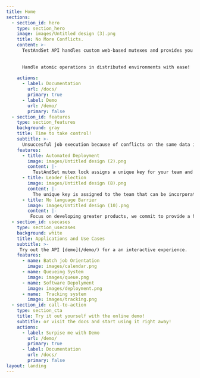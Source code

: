 ```yaml
---
title: Home
sections:
  - section_id: hero
    type: section_hero
    image: images/Untitled design (3).png
    title: No More Conflicts.
    content: >-
      TestAndSet API handles custom web-based mutexes and provides you an automated solution that can be integrated right in your scripts no matter what language you use for development. 
      
      
      Handle atomic operations in distributed environments with ease!
     
    actions:
      - label: Documentation
        url: /docs/
        primary: true
      - label: Demo
        url: /demo/
        primary: false
  - section_id: features
    type: section_features
    background: gray
    title: Time to take control!
    subtitle: >-
      Unsuccesful job execution because of conflicts on the same data is a nightmare for software engineers.With TestandSet, you can take control.
    features:
      - title: Automated Deployment
        image: images/Untitled design (2).png
        content: |-
          TestAndSet mutex lock assigns a unique key for your team and is publicly known by all team members working with the mutex protected scripts. This unique key provides you the flexibility to run your scripts without the hassles of conflicts or data overloading. It is that simple. 
      - title: Leader Election
        image: images/Untitled design (8).png
        content: |-
          The unique key is assigned to the team that can be incorporated in the scripts. The mutex processes the scripts in a round-robin fashion with each script given the same priority and fixed hold time as a leader. 
      - title: No language Barrier
        image: images/Untitled design (10).png
        content: |-
         Focus on developing greater products, we commit to provide a hassle-free deployment process . The API integrates seamlessly in your deployment process without any dependency on the scripting language. 
  - section_id: usecases
    type: section_usecases
    background: white
    title: Applications and Use Cases
    subtitle: >-
     Try out the API [demo](/demo/) for a an interactive experience.
    features:
      - name: Batch job Orientation
        image: images/calendar.png
      - name: Queueing System
        image: images/queue.png
      - name: Software Depolyment
        image: images/deployment.png
      - name:  Tracking system
        image: images/tracking.png
  - section_id: call-to-action
    type: section_cta
    title: Try it out yourself with the online demo!
    subtitle: or visit the docs and start using it right away!
    actions:
      - label: Surpise me with Demo
        url: /demo/
        primary: true
      - label: Documentation 
        url: /docs/
        primary: false
layout: landing
---
```



